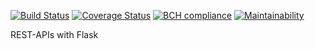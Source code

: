 [![Build Status](https://travis-ci.com/SimonOkello/REST-APIs.svg?branch=develop)](https://travis-ci.com/SimonOkello/REST-APIs)
[![Coverage Status](https://coveralls.io/repos/github/SimonOkello/REST-APIs/badge.svg?branch=develop)](https://coveralls.io/github/SimonOkello/REST-APIs?branch=develop)
[![BCH compliance](https://bettercodehub.com/edge/badge/SimonOkello/REST-APIs?branch=develop)](https://bettercodehub.com/)
[![Maintainability](https://api.codeclimate.com/v1/badges/24355de08c5d7ccb10a4/maintainability)](https://codeclimate.com/github/SimonOkello/REST-APIs/maintainability)

REST-APIs with Flask

